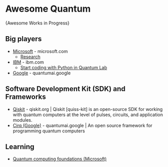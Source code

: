 # Awesome Quantum
{Awesome Works in Progress}

## Big players
* [Microsoft](https://azure.microsoft.com/en-us/solutions/quantum-computing/) - microsoft.com
  - [Research](https://www.microsoft.com/en-us/research/research-area/quantum-computing/?facet%5Btax%5D%5Bmsr-research-area%5D%5B0%5D=243138&sort_by=most-recent)
* [IBM](https://www.ibm.com/quantum-computing/) - ibm.com
  - [Start coding with Python in Quantum Lab](https://quantum-computing.ibm.com/lab)
* [Google](https://quantumai.google/) - quantumai.google


## Software Development Kit (SDK) and Frameworks
* [Qiskit](https://qiskit.org/) - qiskit.org | Qiskit [quiss-kit] is an open-source SDK for working with quantum computers at the level of pulses, circuits, and application modules.
* [Cirq (Google)](https://quantumai.google/cirq) - quantumai.google | An open source framework for programming quantum computers

## Learning
* [Quantum computing foundations (Microsoft)](https://docs.microsoft.com/en-us/learn/paths/quantum-computing-fundamentals/)
